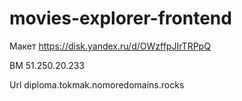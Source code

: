 # movies-explorer-frontend

Макет https://disk.yandex.ru/d/OWzffpJIrTRPpQ

ВМ 51.250.20.233

Url diploma.tokmak.nomoredomains.rocks